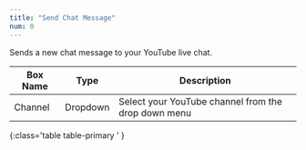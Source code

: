 ```yaml
---
title: "Send Chat Message"
num: 0
---
```


Sends a new chat message to your YouTube live chat. 

| Box Name | Type | Description | 
|-------|--------|--------|
|Channel|Dropdown|Select your YouTube channel from the drop down menu
{:class='table table-primary ' }












